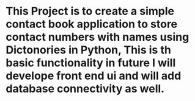 # This Project is to create a simple contact book application to store contact numbers with names using Dictonories in Python, This is th basic functionality in future I will develope front end ui and will add database connectivity as well.
